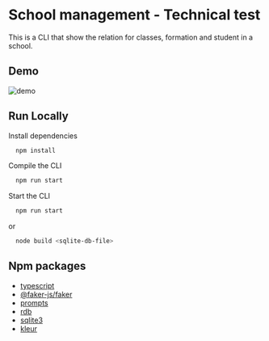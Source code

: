
# School management - Technical test

This is a CLI that show the relation for classes, formation and student in a school.


## Demo

![demo](/img/demo.gif)


## Run Locally

Install dependencies

```bash
  npm install
```

Compile the CLI

```bash
  npm run start
```

Start the CLI

```bash
  npm run start
```
or

```bash
  node build <sqlite-db-file>
```

## Npm packages

* [typescript](https://www.npmjs.com/package/typescript)
* [@faker-js/faker](https://www.npmjs.com/package/@faker-js/faker)
* [prompts](https://www.npmjs.com/package/prompts)
* [rdb](https://www.npmjs.com/package/rdb)
* [sqlite3](https://www.npmjs.com/package/sqlite3)
* [kleur](https://www.npmjs.com/package/kleur)
